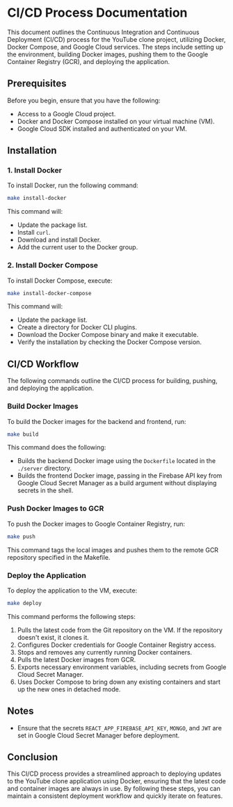 # CI/CD Process Documentation

This document outlines the Continuous Integration and Continuous Deployment (CI/CD) process for the YouTube clone project, utilizing Docker, Docker Compose, and Google Cloud services. The steps include setting up the environment, building Docker images, pushing them to the Google Container Registry (GCR), and deploying the application.

## Prerequisites

Before you begin, ensure that you have the following:

- Access to a Google Cloud project.
- Docker and Docker Compose installed on your virtual machine (VM).
- Google Cloud SDK installed and authenticated on your VM.

## Installation

### 1. Install Docker

To install Docker, run the following command:

```bash
make install-docker
```

This command will:

- Update the package list.
- Install `curl`.
- Download and install Docker.
- Add the current user to the Docker group.

### 2. Install Docker Compose

To install Docker Compose, execute:

```bash
make install-docker-compose
```

This command will:

- Update the package list.
- Create a directory for Docker CLI plugins.
- Download the Docker Compose binary and make it executable.
- Verify the installation by checking the Docker Compose version.

## CI/CD Workflow

The following commands outline the CI/CD process for building, pushing, and deploying the application.

### Build Docker Images

To build the Docker images for the backend and frontend, run:

```bash
make build
```

This command does the following:

- Builds the backend Docker image using the `Dockerfile` located in the `./server` directory.
- Builds the frontend Docker image, passing in the Firebase API key from Google Cloud Secret Manager as a build argument without displaying secrets in the shell.

### Push Docker Images to GCR

To push the Docker images to Google Container Registry, run:

```bash
make push
```

This command tags the local images and pushes them to the remote GCR repository specified in the Makefile.

### Deploy the Application

To deploy the application to the VM, execute:

```bash
make deploy
```

This command performs the following steps:

1. Pulls the latest code from the Git repository on the VM. If the repository doesn't exist, it clones it.
2. Configures Docker credentials for Google Container Registry access.
3. Stops and removes any currently running Docker containers.
4. Pulls the latest Docker images from GCR.
5. Exports necessary environment variables, including secrets from Google Cloud Secret Manager.
6. Uses Docker Compose to bring down any existing containers and start up the new ones in detached mode.

## Notes

- Ensure that the secrets `REACT_APP_FIREBASE_API_KEY`, `MONGO`, and `JWT` are set in Google Cloud Secret Manager before deployment.

## Conclusion

This CI/CD process provides a streamlined approach to deploying updates to the YouTube clone application using Docker, ensuring that the latest code and container images are always in use. By following these steps, you can maintain a consistent deployment workflow and quickly iterate on features.
